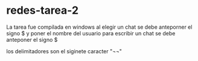 redes-tarea-2
=============
La tarea  fue compilada en windows 
al  elegir un chat se debe anteporner el signo $  y poner el nombre del usuario
para escribir un chat  se debe anteponer el signo $

los delimitadores  son el siginete caracter "¬¬"

